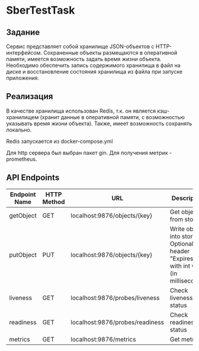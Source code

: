 # SberTestTask

## Задание
Сервис представляет собой хранилище JSON-объектов с HTTP-интерфейсом. Сохраненные объекты размещаются в оперативной памяти, имеется возможность задать время жизни объекта. Необходимо обеспечить запись содержимого хранилища в файл на диске и восстановление состояния хранилища из файла при запуске приложения. 

## Реализация
В качестве хранилища использован Redis, т.к. он является кэш-хранилищем (хранит данные в оперативной памяти, с возможностью указывать время жизни объекта). Также, имеет возможность сохранять локально.

Redis запускается из docker-compose.yml

Для http сервера был выбран пакет gin. Для получения метрик - prometheus.

## API Endpoints
| Endpoint Name | HTTP Method | URL                           | Description              |
|---------------|-------------|------------------------------|--------------------------|
| getObject     | GET         | localhost:9876/objects/{key}   | Get object from storage  |
| putObject     | PUT         | localhost:9876/objects/{key}   | Write object into storage<br>Optional header "Expires" with int value (in milliseconds) |
| liveness      | GET         | localhost:9876/probes/liveness  | Check liveness status    |
| readiness     | GET         | localhost:9876/probes/readiness | Check readiness status   |
| metrics       | GET         | localhost:9876/metrics       | Get metrics              |

